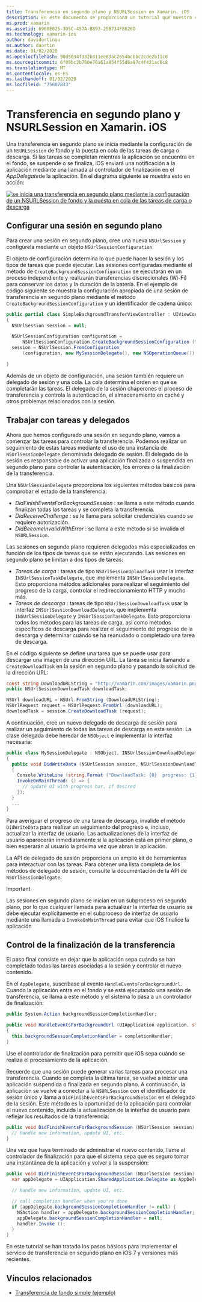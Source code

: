 ```yaml
---
title: Transferencia en segundo plano y NSURLSession en Xamarin. iOS
description: En este documento se proporciona un tutorial que muestra cómo usar la transferencia en segundo plano y NSUrlSession para iniciar la descarga de una imagen grande y continuar la descarga cuando la aplicación se coloca en segundo plano.
ms.prod: xamarin
ms.assetid: 6960E025-3D5C-457A-B893-25B734F8626D
ms.technology: xamarin-ios
author: davidortinau
ms.author: daortin
ms.date: 01/02/2020
ms.openlocfilehash: 90d5034f332b311ee83ac2654bcbbc2cde2b11c0
ms.sourcegitcommit: 6f09bc2b760e76a61a854f55d6a87c4f421ac6c8
ms.translationtype: MT
ms.contentlocale: es-ES
ms.lasthandoff: 01/02/2020
ms.locfileid: "75607833"
---
```

# <a name="background-transfer-and-nsurlsession-in-xamarinios"></a>Transferencia en segundo plano y NSURLSession en Xamarin. iOS

Una transferencia en segundo plano se inicia mediante la configuración de un `NSURLSession` de fondo y la puesta en cola de las tareas de carga o descarga. Si las tareas se completan mientras la aplicación se encuentra en el fondo, se suspende o se finaliza, iOS enviará una notificación a la aplicación mediante una llamada al controlador de finalización en el *AppDelegate*de la aplicación. En el diagrama siguiente se muestra esto en acción:

 [![se inicia una transferencia en segundo plano mediante la configuración de un NSURLSession de fondo y la puesta en cola de las tareas de carga o descarga](background-transfer-walkthrough-images/transfer.png)](background-transfer-walkthrough-images/transfer.png#lightbox)

## <a name="configuring-a-background-session"></a>Configurar una sesión en segundo plano

Para crear una sesión en segundo plano, cree una nueva `NSUrlSession` y configúrela mediante un objeto `NSUrlSessionConfiguration`.

El objeto de configuración determina lo que puede hacer la sesión y los tipos de tareas que puede ejecutar.
Las sesiones configuradas mediante el método de `CreateBackgroundSessionConfiguration` se ejecutarán en un proceso independiente y realizarán transferencias discrecionales (Wi-Fi) para conservar los datos y la duración de la batería.
En el ejemplo de código siguiente se muestra la configuración apropiada de una sesión de transferencia en segundo plano mediante el método `CreateBackgroundSessionConfiguration` y un identificador de cadena único:

```csharp
public partial class SimpleBackgroundTransferViewController : UIViewController
{
  NSUrlSession session = null;

  NSUrlSessionConfiguration configuration =
      NSUrlSessionConfiguration.CreateBackgroundSessionConfiguration ("com.SimpleBackgroundTransfer.BackgroundSession");
  session = NSUrlSession.FromConfiguration
      (configuration, new MySessionDelegate(), new NSOperationQueue());

}
```

Además de un objeto de configuración, una sesión también requiere un delegado de sesión y una cola.
La cola determina el orden en que se completarán las tareas. El delegado de la sesión chaperones el proceso de transferencia y controla la autenticación, el almacenamiento en caché y otros problemas relacionados con la sesión.

## <a name="working-with-tasks-and-delegates"></a>Trabajar con tareas y delegados

Ahora que hemos configurado una sesión en segundo plano, vamos a comenzar las tareas para controlar la transferencia. Podemos realizar un seguimiento de estas tareas mediante el uso de una instancia de `NSUrlSessionDelegate` denominada delegado de sesión. El delegado de la sesión es responsable de activar una aplicación finalizada o suspendida en segundo plano para controlar la autenticación, los errores o la finalización de la transferencia.

Una `NSUrlSessionDelegate` proporciona los siguientes métodos básicos para comprobar el estado de la transferencia:

- *DidFinishEventsForBackgroundSession* : se llama a este método cuando finalizan todas las tareas y se completa la transferencia.
- *DidReceiveChallenge* : se le llama para solicitar credenciales cuando se requiere autorización.
- *DidBecomeInvalidWithError* : se llama a este método si se invalida el `NSURLSession`.

Las sesiones en segundo plano requieren delegados más especializados en función de los tipos de tareas que se están ejecutando. Las sesiones en segundo plano se limitan a dos tipos de tareas:

- *Tareas de carga* : tareas de tipo `NSUrlSessionUploadTask` usar la interfaz `INSUrlSessionTaskDelegate`, que implementa `INSUrlSessionDelegate`. Esto proporciona métodos adicionales para realizar el seguimiento del progreso de la carga, controlar el redireccionamiento HTTP y mucho más.
- *Tareas de descarga* : tareas de tipo `NSUrlSessionDownloadTask` usar la interfaz `INSUrlSessionDownloadDelegate`, que implementa `INSUrlSessionDelegate` y `INSUrlSessionTaskDelegate`. Esto proporciona todos los métodos para las tareas de carga, así como métodos específicos de descarga para realizar el seguimiento del progreso de la descarga y determinar cuándo se ha reanudado o completado una tarea de descarga.

En el código siguiente se define una tarea que se puede usar para descargar una imagen de una dirección URL. La tarea se inicia llamando a `CreateDownloadTask` en la sesión en segundo plano y pasando la solicitud de la dirección URL:

```csharp
const string DownloadURLString = "http://xamarin.com/images/xamarin.png"; // or other hosted file
public NSUrlSessionDownloadTask downloadTask;

NSUrl downloadURL = NSUrl.FromString (DownloadURLString);
NSUrlRequest request = NSUrlRequest.FromUrl (downloadURL);
downloadTask = session.CreateDownloadTask (request);
```

A continuación, cree un nuevo delegado de descarga de sesión para realizar un seguimiento de todas las tareas de descarga en esta sesión. La clase delegada debe heredar de `NSObject` e implementar la interfaz necesaria:

```csharp
public class MySessionDelegate : NSObject, INSUrlSessionDownloadDelegate
{
  public void DidWriteData (NSUrlSession session, NSUrlSessionDownloadTask downloadTask, long bytesWritten, long totalBytesWritten, long totalBytesExpectedToWrite)
  {
    Console.WriteLine (string.Format ("DownloadTask: {0}  progress: {1}", downloadTask, progress));
    InvokeOnMainThread( () => {
      // update UI with progress bar, if desired
    });
  }
  ...
}
```

Para averiguar el progreso de una tarea de descarga, invalide el método `DidWriteData` para realizar un seguimiento del progreso e, incluso, actualizar la interfaz de usuario. Las actualizaciones de la interfaz de usuario aparecerán inmediatamente si la aplicación está en primer plano, o bien esperarán al usuario la próxima vez que abran la aplicación.

La API de delegado de sesión proporciona un amplio kit de herramientas para interactuar con las tareas. Para obtener una lista completa de los métodos de delegado de sesión, consulte la documentación de la API de `NSUrlSessionDelegate`.

> [!IMPORTANT]
> Las sesiones en segundo plano se inician en un subproceso en segundo plano, por lo que cualquier llamada para actualizar la interfaz de usuario se debe ejecutar explícitamente en el subproceso de interfaz de usuario mediante una llamada a `InvokeOnMainThread` para evitar que iOS finalice la aplicación 

## <a name="handling-transfer-completion"></a>Control de la finalización de la transferencia

El paso final consiste en dejar que la aplicación sepa cuándo se han completado todas las tareas asociadas a la sesión y controlar el nuevo contenido.

En el `AppDelegate`, suscríbase al evento `HandleEventsForBackgroundUrl`. Cuando la aplicación entra en el fondo y se está ejecutando una sesión de transferencia, se llama a este método y el sistema lo pasa a un controlador de finalización:

```csharp
public System.Action backgroundSessionCompletionHandler;

public void HandleEventsForBackgroundUrl (UIApplication application, string sessionIdentifier, System.Action completionHandler)
{
  this.backgroundSessionCompletionHandler = completionHandler;
}
```

Use el controlador de finalización para permitir que iOS sepa cuándo se realiza el procesamiento de la aplicación.

Recuerde que una sesión puede generar varias tareas para procesar una transferencia. Cuando se completa la última tarea, se vuelve a iniciar una aplicación suspendida o finalizada en segundo plano. A continuación, la aplicación se vuelve a conectar a la `NSURLSession` con el identificador de sesión único y llama a `DidFinishEventsForBackgroundSession` en el delegado de la sesión. Este método es la oportunidad de la aplicación para controlar el nuevo contenido, incluida la actualización de la interfaz de usuario para reflejar los resultados de la transferencia:

```csharp
public void DidFinishEventsForBackgroundSession (NSUrlSession session) {
  // Handle new information, update UI, etc.
}
```

Una vez que haya terminado de administrar el nuevo contenido, llame al controlador de finalización para que el sistema sepa que es seguro tomar una instantánea de la aplicación y volver a la suspensión:

```csharp
public void DidFinishEventsForBackgroundSession (NSUrlSession session) {
  var appDelegate = UIApplication.SharedApplication.Delegate as AppDelegate;

  // Handle new information, update UI, etc.

  // call completion handler when you're done
  if (appDelegate.backgroundSessionCompletionHandler != null) {
    NSAction handler = appDelegate.backgroundSessionCompletionHandler;
    appDelegate.backgroundSessionCompletionHandler = null;
    handler.Invoke ();
  }
}
```

En este tutorial se han tratado los pasos básicos para implementar el servicio de transferencia en segundo plano en iOS 7 y versiones más recientes.

## <a name="related-links"></a>Vínculos relacionados

- [Transferencia de fondo simple (ejemplo)](https://docs.microsoft.com/samples/xamarin/ios-samples/simplebackgroundtransfer)
